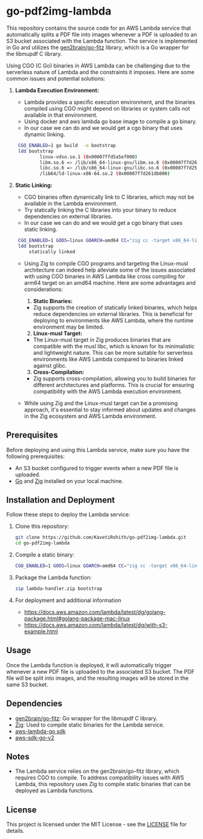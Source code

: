 # go-pdf2img-lambda

This repository contains the source code for an AWS Lambda service that automatically splits a PDF file into images whenever a PDF is uploaded to an S3 bucket associated with the Lambda function. The service is implemented in Go and utilizes the [gen2brain/go-fitz](https://github.com/gen2brain/go-fitz) library, which is a Go wrapper for the libmupdf C library.

Using CGO (C Go) binaries in AWS Lambda can be challenging due to the serverless nature of Lambda and the constraints it imposes. Here are some common issues and potential solutions:

1. **Lambda Execution Environment:**
   - Lambda provides a specific execution environment, and the binaries compiled using CGO might depend on libraries or system calls not available in that environment.
   - Using docker and aws lambda go base image to compile a go binary.
   - In our case we can do and we would get a cgo binary that uses dynamic linking.
   ```bash
    CGO_ENABLED=1 go build  -o bootstrap
    ldd bootstrap
            linux-vdso.so.1 (0x00007ffd5a5ef000)
            libm.so.6 => /lib/x86_64-linux-gnu/libm.so.6 (0x00007f7d260ec000)
            libc.so.6 => /lib/x86_64-linux-gnu/libc.so.6 (0x00007f7d25ec4000)
            /lib64/ld-linux-x86-64.so.2 (0x00007f7d261db000)
   ```
   

2. **Static Linking:**
   - CGO binaries often dynamically link to C libraries, which may not be available in the Lambda environment.
   - Try statically linking the C libraries into your binary to reduce dependencies on external libraries.
   - In our case we can do and we would get a cgo binary that uses static linking.
   ```bash
    CGO_ENABLED=1 GOOS=linux GOARCH=amd64 CC="zig cc -target x86_64-linux-musl" CXX="zig c++ -target x86_64-linux-musl" go build -tags musl -ldflags="-linkmode external" -o bootstrap
    ldd bootstrap
        statically linked
   ```
   
    - Using Zig to compile CGO programs and targeting the Linux-musl architecture can indeed help alleviate some of the issues associated with using CGO binaries in AWS Lambda like cross compiling for arm64 target on an amd64 machine. Here are some advantages and considerations:

        1. **Static Binaries:**
        - Zig supports the creation of statically linked binaries, which helps reduce dependencies on external libraries. This is beneficial for deploying to environments like AWS Lambda, where the runtime environment may be limited.

        2. **Linux-musl Target:**
        - The Linux-musl target in Zig produces binaries that are compatible with the musl libc, which is known for its minimalistic and lightweight nature. This can be more suitable for serverless environments like AWS Lambda compared to binaries linked against glibc.

        3. **Cross-Compilation:**
        - Zig supports cross-compilation, allowing you to build binaries for different architectures and platforms. This is crucial for ensuring compatibility with the AWS Lambda execution environment.


    - While using Zig and the Linux-musl target can be a promising approach, it's essential to stay informed about updates and changes in the Zig ecosystem and AWS Lambda environment.

## Prerequisites

Before deploying and using this Lambda service, make sure you have the following prerequisites:

- An S3 bucket configured to trigger events when a new PDF file is uploaded.
- [Go](https://go.dev/dl/) and [Zig](https://ziglang.org/download/) installed on your local machine.

## Installation and Deployment

Follow these steps to deploy the Lambda service:

1. Clone this repository:

   ```bash
   git clone https://github.com/KavetiRohith/go-pdf2img-lambda.git
   cd go-pdf2img-lambda
   ```

2. Compile a static binary:

   ```bash
   CGO_ENABLED=1 GOOS=linux GOARCH=amd64 CC="zig cc -target x86_64-linux-musl" CXX="zig c++ -target x86_64-linux-musl" go build --tags musl -ldflags="-linkmode external" -o bootstrap
   ```

3. Package the Lambda function:

   ```bash
   zip lambda-handler.zip bootstrap
   ```
4. For deployment and additional information
    - https://docs.aws.amazon.com/lambda/latest/dg/golang-package.html#golang-package-mac-linux
    - https://docs.aws.amazon.com/lambda/latest/dg/with-s3-example.html
    
    
## Usage

Once the Lambda function is deployed, it will automatically trigger whenever a new PDF file is uploaded to the associated S3 bucket. The PDF file will be split into images, and the resulting images will be stored in the same S3 bucket.

## Dependencies

- [gen2brain/go-fitz](https://github.com/gen2brain/go-fitz): Go wrapper for the libmupdf C library.
- [Zig](https://ziglang.org/): Used to compile static binaries for the Lambda service.
- [aws-lambda-go sdk](github.com/aws/aws-lambda-go)
- [aws-sdk-go-v2](github.com/aws/aws-sdk-go-v2)

## Notes

- The Lambda service relies on the gen2brain/go-fitz library, which requires CGO to compile. To address compatibility issues with AWS Lambda, this repository uses Zig to compile static binaries that can be deployed as Lambda functions.

## License

This project is licensed under the MIT License - see the [LICENSE](LICENSE) file for details.

